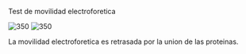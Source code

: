 Test de movilidad electroforetica

![350](https://i.imgur.com/O2g2Q6v.png)
![350](https://i.imgur.com/BTFhX7l.png)

La movilidad electroforetica es retrasada por la union de las proteinas.